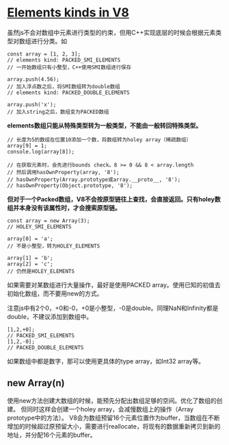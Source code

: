 # [Elements kinds in V8](https://v8.dev/blog/elements-kinds) #

虽然js不会对数组中元素进行类型的约束，但用C++实现底层的时候会根据元素类型对数组进行分类。如
```
const array = [1, 2, 3];
// elements kind: PACKED_SMI_ELEMENTS
// 一开始数组只有小整型，C++使用SMI数组进行保存

array.push(4.56);
// 加入浮点数之后，将SMI数组转为double数组
// elements kind: PACKED_DOUBLE_ELEMENTS

array.push('x');
// 加入string之后，数组变为PACKED数组
```
**elements数组只能从特殊类型转为一般类型，不能由一般转回特殊类型。**
```
// 长度为5的数组在位置10添加一个数，将数组转为holey array（稀疏数组）
array[9] = 1;
console.log(array[8]);

// 在获取元素时，会先进行bounds check。8 >= 0 && 8 < array.length
// 然后调用hasOwnProperty(array, '8');
// hasOwnProperty(Array.prototype或array.__proto__, '8');
// hasOwnProperty(Object.prototype, '8');
```
**但对于一个Packed数组，V8不会按原型链往上查找，会直接返回。只有holey数组并本身没有该属性时，才会搜索原型链。**

```
const array = new Array(3);
// HOLEY_SMI_ELEMENTS

array[0] = 'a';
// 不是小整型，转为HOLEY_ELEMENTS

array[1] = 'b';
array[2] = 'c';
// 仍然是HOLEY_ELEMENTS
```
如果需要对某数组进行大量操作，最好是使用PACKED array。使用已知的初值去初始化数组，而不要用new的方式。

注意js中有2个0，+0和-0，+0是小整型，-0是double。同理NaN和Infinity都是double，不建议添加到数组中。
```
[1,2,+0];
// PACKED_SMI_ELEMENTS
[1,2,-0];
// PACKED_DOUBLE_ELEMENTS
```

如果数组中都是数字，那可以使用更具体的type array，如Int32 array等。

## new Array(n) ##
使用new方法创建大数组的时候，能预先分配出数组足够的空间。优化了数组的创建。
但同时这样会创建一个holey array，会减慢数组上的操作（Array prototype中的方法）。
V8会为数组预留16个元素位置作为buffer，当数组在不断增加的时候超过原预留大小，需要进行reallocate，将现有的数据重新拷贝到新的地址，并分配16个元素的buffer。
